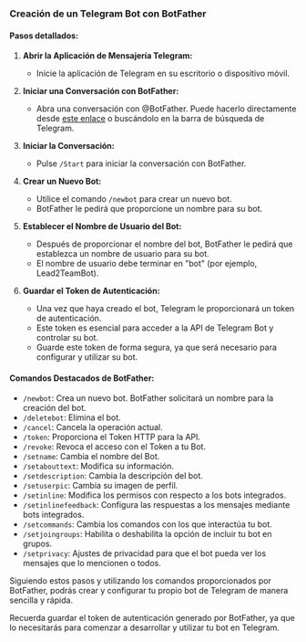 ### Creación de un Telegram Bot con BotFather

#### Pasos detallados:

1. **Abrir la Aplicación de Mensajería Telegram:**
   - Inicie la aplicación de Telegram en su escritorio o dispositivo móvil.

2. **Iniciar una Conversación con BotFather:**
   - Abra una conversación con @BotFather. Puede hacerlo directamente desde [este enlace](https://t.me/BotFather) o buscándolo en la barra de búsqueda de Telegram.

3. **Iniciar la Conversación:**
   - Pulse `/Start` para iniciar la conversación con BotFather.

4. **Crear un Nuevo Bot:**
   - Utilice el comando `/newbot` para crear un nuevo bot.
   - BotFather le pedirá que proporcione un nombre para su bot.

5. **Establecer el Nombre de Usuario del Bot:**
   - Después de proporcionar el nombre del bot, BotFather le pedirá que establezca un nombre de usuario para su bot.
   - El nombre de usuario debe terminar en "bot" (por ejemplo, Lead2TeamBot).

6. **Guardar el Token de Autenticación:**
   - Una vez que haya creado el bot, Telegram le proporcionará un token de autenticación.
   - Este token es esencial para acceder a la API de Telegram Bot y controlar su bot.
   - Guarde este token de forma segura, ya que será necesario para configurar y utilizar su bot.

#### Comandos Destacados de BotFather:

- `/newbot`: Crea un nuevo bot. BotFather solicitará un nombre para la creación del bot.
- `/deletebot`: Elimina el bot.
- `/cancel`: Cancela la operación actual.
- `/token`: Proporciona el Token HTTP para la API.
- `/revoke`: Revoca el acceso con el Token a tu Bot.
- `/setname`: Cambia el nombre del Bot.
- `/setabouttext`: Modifica su información.
- `/setdescription`: Cambia la descripción del bot.
- `/setuserpic`: Cambia su imagen de perfil.
- `/setinline`: Modifica los permisos con respecto a los bots integrados.
- `/setinlinefeedback`: Configura las respuestas a los mensajes mediante bots integrados.
- `/setcommands`: Cambia los comandos con los que interactúa tu bot.
- `/setjoingroups`: Habilita o deshabilita la opción de incluir tu bot en grupos.
- `/setprivacy`: Ajustes de privacidad para que el bot pueda ver los mensajes que lo mencionen o todos.

Siguiendo estos pasos y utilizando los comandos proporcionados por BotFather, podrás crear y configurar tu propio bot de Telegram de manera sencilla y rápida.

Recuerda guardar el token de autenticación generado por BotFather, ya que lo necesitarás para comenzar a desarrollar y utilizar tu bot en Telegram.
